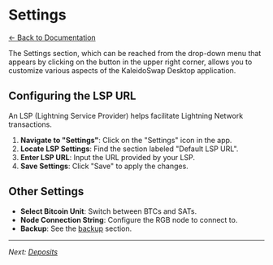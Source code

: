 # Settings

[← Back to Documentation](README.md)

The Settings section, which can be reached from the drop-down menu that appears by clicking on the button in the upper right corner, allows you to customize various aspects of the KaleidoSwap Desktop application.

## Configuring the LSP URL

An LSP (Lightning Service Provider) helps facilitate Lightning Network transactions.

1. **Navigate to "Settings"**: Click on the "Settings" icon in the app.
2. **Locate LSP Settings**: Find the section labeled "Default LSP URL".
3. **Enter LSP URL**: Input the URL provided by your LSP.
4. **Save Settings**: Click "Save" to apply the changes.

## Other Settings

- **Select Bitcoin Unit**: Switch between BTCs and SATs.
- **Node Connection String**: Configure the RGB node to connect to.
- **Backup**: See the [backup](ChannelBackups.md) section.

---

*Next: [Deposits](Deposits.md)*
